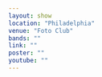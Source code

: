 ```yaml
---
layout: show
location: "Philadelphia"
venue: "Foto Club"
bands: ""
link: ""
poster: ""
youtube: ""
---
```



